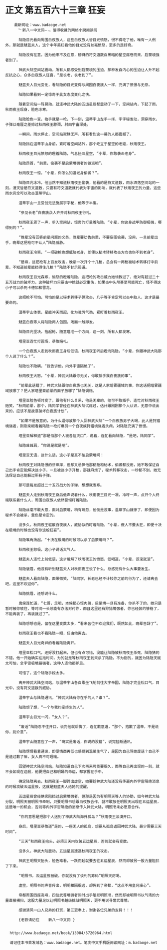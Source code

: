 # 正文 第五百六十三章 狂妄
        最新网址：www.badaoge.net
          ﹄新八一中文网—﹃ 值得收藏的网络小說阅读网
      
          陆隐目光看向周围白夜族人，这些白夜族人皆目光愤怒，恨不得吃了他，唯有一人例外，那就是魅蓝夫人，这个中年美妇看他的目光没有丝毫愤怒，更多的是好奇。
      
          陆隐没有在意，因为他来不及在意，磅礴的符文道数自黑暗的星空席卷而来，启蒙境强者到了。
      
          神武大陆空间站震动，所有人都感受到启蒙境的压迫，那种发自内心的压迫让人升不起反抗之心，众多白夜族人狂喜，“是长老，长老到了”。
      
          魅蓝夫人目光变化，看陆隐的目光变得与周围白夜族人一样，充满了愤恨与无奈。
      
          陆隐如果看到一定惊奇于此女态度变化之快。
      
          随着空间站一阵晃动，就连神武大陆的五运星辰都震动了一下，空间站内，下起了雨，秋雨夜王现身，脸色冰寒。
      
          陆隐脸色一变，抬手就是一枪，下一刻，温蒂宇山左手一挥，宇字秘发动，洞穿雨水，子弹以毫厘之差掠过秋雨夜王脖颈，射向宇宙深处。
      
          一瞬间，雨水停止，空间站寂静无声，所有看到这一幕的人都震撼了。
      
          陆隐挡在温蒂宇山身前，紧盯着空间站外，那个屹立于星空的老妪，秋雨夜王。
      
          秋雨夜王目光愤怒的瞪着陆隐，气息扭曲星空，“小辈，你敢袭击老身”。
      
          陆隐昂首，“前辈，偷袭不是启蒙境强者的做派吧”。
      
          秋雨夜王一惊，“小辈，你怎么知道老身偷袭？”。
      
          陆隐目光冰冷，他当然不知道秋雨夜王偷袭，他看的是符文道数，雨水洒落空间站的一刻，漫天皆是符文道数，只要有符文道数就代表对宇宙的影响，就代表了秋雨夜王的力量，这些雨水完全可以攻击温蒂宇山。
      
          温蒂宇山一旦受创无法施展宇字秘，他等于半废。
      
          “参见长老”白夜族众人齐齐对秋雨夜王行礼。
      
          秋雨夜王恩了一声，步入空间站，惊奇的打量着陆隐，“小辈，你这身战甲防御极强，哪得到的？”。
      
          “晚辈没有回答前辈问题的义务，晚辈要劝告前辈，不要妄图偷袭，没用，一旦前辈出手，晚辈这把枪可不认人”陆隐威胁。
      
          秋雨夜王冷笑，“一把破枪也想威胁老身，即便以秘术转移攻击方向也伤不到老身”。
      
          “是嘛，这把枪有上百发攻击，晚辈一次开个十几枪，总会有一两枪被秘术转移打中前辈，不知道前辈能挡得住几枪？”陆隐不甘示弱道。
      
          秋雨夜王目光森寒，恼怒的瞪着陆隐，这把枪的攻击威力她领教过了，绝对有超过二十五万战力的破坏力，这种破坏力只要击中她就必定重伤，如果击中头颅甚至可能死亡，怪不得这小子可以杀死卡德加和雷龙。
      
          这把枪不可怕，可怕的是以秘术转移子弹攻击，几乎等于肯定可以击中敌人，这才是最要命的。
      
          温蒂宇山体表，星能冲天而起，化为凌厉气劲，紧盯着秋雨夜王。
      
          魅蓝白夜等人将陆隐两人包围，场面一触即发。
      
          陆隐目光坚决，抬起枪，随意瞄准一个方向，这一刻，所有人都发寒。
      
          塔里亚连忙打圆场，恭敬赔礼。
      
          一个白夜族人走到秋雨夜王身后低语，秋雨夜王听后瞪向陆隐，“小辈，你跟神武大陆那个人说了什么？”。
      
          陆隐也不隐瞒，“我告诉他，内外宇宙隔绝了”。
      
          秋雨夜王大怒，“小辈，神武大陆跟你无关，你敢插手我白夜族的事”。
      
          “前辈此话错了，神武大陆跟你白夜族也无关，这是人家暗雾疆域的事，你这话把暗雾疆域放哪了？把人家塔里亚前辈的面子放哪了”陆隐调楷。
      
          塔里亚脸色顿时变了，跟他有什么关系，他是无辜的，他可不敢插手，连忙对秋雨夜王赔笑，“秋雨前辈，那个，陆同学曾经在神武大陆试炼过，估计跟刚刚那个人认识，无意中说出来的，应该不是故意破坏白夜族计划”。
      
          “如果不是故意的，为什么逼你放那个人回神武大陆”一个白夜族男子大喝，此人是狩猎境强者，刚刚亲眼看着陆隐一枪打爆另一个白夜族狩猎境强者头颅，对陆隐充满了愤恨。
      
          塔里亚解释道“那是怕那个人被各位灭口”，说着，连忙看向陆隐，“是吧，陆同学”。
      
          陆隐耸耸肩，“你说是就是吧”。
      
          塔里亚无语，这什么话，这小子是真不怕启蒙境啊！
      
          秋雨夜王对陆隐恨的牙痒痒，但却又忌惮他那柄抢和秘术，偷袭都没用，她不敢保证自己出手肯定能解决这小子，一旦被这小子开枪，那就麻烦了，秘术转移攻击，一秒都不到，她无法保证自己能躲过所有子弹。
      
          那可是每发超过二十五万战力的子弹，想想就发寒。
      
          魅蓝夫人走到秋雨夜王身后低声说着什么，秋雨夜王目光一凛，冷哼一声，点开个人终端联系着什么人，周围白夜族人依然警惕盯着陆隐。
      
          陆隐丝毫不敢大意，面对启蒙境，稍有疏忽，他倒是没事，温蒂宇山就惨了，即便因为秘术不会被杀，重伤是肯定的。
      
          没多久，秋雨夜王驱散白夜族人，威胁似的盯着陆隐，“小辈，做人不要太狂，即便十决在极境的时候也没有你这般狂妄”。
      
          陆隐嘴角扬起，“十决在极境的时候可以杀了启蒙境吗？”。
      
          秋雨夜王怒极，这小子说话太气人。
      
          魅蓝夫人连忙上前低语，这才缓解了秋雨夜王的愤怒，低喝道，“小辈，该滚就滚”。
      
          陆隐皱眉，他没有听到魅蓝夫人对秋雨夜王说了什么，总感觉有什么大事要发生。
      
          魅蓝夫人看向陆隐，面带微笑，“陆同学，长老已经不计较你之前的行为了，还请离去吧，这里不欢迎你”。
      
          陆隐挑眉，还想说什么。
      
          鬼侯连忙道，“七哥，走吧，本候都心惊肉跳，启蒙境一旦有准备，你杀不了的，她只是暂时被你唬住，等时间一长总能有办法对付你，而且这里还有狩猎境强者，你已经装的够格了，不能再装了，再装就过了”。
      
          陆隐想想也是，留在这里变数太多，“看来各位不欢迎我们，既然如此，晚辈告辞了”。
      
          秋雨夜王看也不看陆隐一眼，任由他离去。
      
          魅蓝夫人目光奇异的看着陆隐离开。
      
          塔里亚松口气，还好没打起来，但也有点可惜，没能让陆隐被秋雨夜王杀死，陆隐猜的不错，他一开始确实在拖时间，为的就是等秋雨夜王到来杀了陆隐，不为别的，就因为陆隐天赋太可怕，全宇宙极境最强者，这种人连他都妒忌。
      
          可惜了，这个陆隐手段太多。
      
          离开神武大陆空间站，与温蒂宇山各自乘坐飞船前往大宇帝国，陆隐才完全松口气，目光中，没有符文道数的威胁。
      
          温蒂宇山与陆隐通讯，“神武大陆有你在乎的人？谁？”。
      
          陆隐想了想，“一个与我约定终生的人”。
      
          温蒂宇山目光一闪，“女人？”。
      
          “废话”陆隐忍不住开口，说完他就后悔了，连忙歉意道，“那个，抱歉了温蒂，不是说你，别介意”。
      
          温蒂宇山随意应了一声，“确实是废话，你说的没错”，说完挂断通讯。
      
          陆隐愣愣看着通讯，即便情商再低也感觉到温蒂生气了，是因为自己骂她废话？自己不是道过歉了嘛，女人真不可理喻。
      
          回望神武大陆空间站，陆隐知道自己下次再来可能要很久，而等自己再出现的一刻，就不会如现在这般，他要把自己和明嫣的命运，都掌握在手中。
      
          确定陆隐离去，秋雨夜王一脚跨出虚空，她要趁神武大陆还没有传遍内外宇宙隔绝消息的时候攻破五运星辰，这就是魅蓝夫人给她的提醒。
      
          五运星辰曾经确实阻挡过启蒙境强者，但那是因为有明照天等人的协助，如今神武大陆分裂，明照天被明照书牵制，只要明照书想跟白夜族合作，就不敢放任明照天出现在五运星辰，这是唯一的机会，否则等内外宇宙隔绝的消息传入神武大陆，明照书未必愿意合作。
      
          “你的意思是把那个人送到了神武大陆海外孤岛？”秋雨夜王淡漠开口。
      
          身后，塔里亚恭敬道“是的，一座无人的孤岛，想要从孤岛返回神武大陆，最少需要三天时间”。
      
          “三天”秋雨夜王抬头，必须三天内攻破五运星辰，否则就会有变数。
      
          没多久，神武大陆震动，五运星辰遭遇秋雨夜王的攻击。
      
          神武王明照天抬头，脸色难看，一跃而起就要去往五运星辰，然而却被另一股力量阻拦了下来。
      
          “明照书，五运星辰被破，你就没有了谈判的筹码”明照天厉喝。
      
          虚空，明照书的声音传出，明明相隔很远，却传到了帝都，“这点不用皇兄操心”。
      
          帝都周围四座高峰，四位武尊境强者同时出手阻拦明照书，然而却被明照书以气场的力量直接横扫，这股力量足以让明照书越级挑战明照天，更不用说寻常武尊境。
      
          感谢清风一山人兄弟的打赏，第三更奉上，谢谢各位兄弟的支持！！！
      
          {老铁请记住    新八一中文网 }
      
      
      http://www.badaoge.net/book/13084/5726964.html
      
      请记住本书首发域名：www.badaoge.net。笔尖中文手机版阅读网址：m.badaoge.net